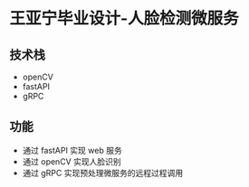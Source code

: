 # 王亚宁毕业设计-人脸检测微服务

## 技术栈

- openCV
- fastAPI
- gRPC

## 功能
- 通过 fastAPI 实现 web 服务
- 通过 openCV 实现人脸识别
- 通过 gRPC 实现预处理微服务的远程过程调用